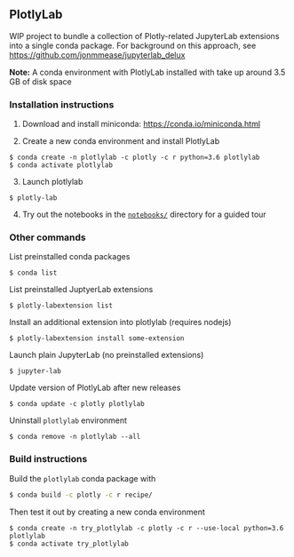 ## PlotlyLab
WIP project to bundle a collection of Plotly-related JupyterLab extensions
into a single conda package.  For background on this approach,
see https://github.com/jonmmease/jupyterlab_delux

**Note:** A conda environment with PlotlyLab installed with take up around
3.5 GB of disk space

### Installation instructions

 1. Download and install miniconda: https://conda.io/miniconda.html
 
 2. Create a new conda environment and install PlotlyLab 

```
$ conda create -n plotlylab -c plotly -c r python=3.6 plotlylab
$ conda activate plotlylab
```

 3. Launch plotlylab
 
```
$ plotly-lab
```

 4. Try out the notebooks in the
 [`notebooks/`](https://github.com/plotly/plotlylab/tree/master/notebooks)
 directory for a guided tour
 
### Other commands

List preinstalled conda packages
```
$ conda list
```

List preinstalled JuptyerLab extensions

```
$ plotly-labextension list
```
 
Install an additional extension into plotlylab (requires nodejs)
```
$ plotly-labextension install some-extension
```

Launch plain JupyterLab (no preinstalled extensions)
```
$ jupyter-lab
```

Update version of PlotlyLab after new releases

```
$ conda update -c plotly plotlylab
```
 
Uninstall `plotlylab` environment

```
$ conda remove -n plotlylab --all
```
 
### Build instructions
Build the `plotlylab` conda package with
```bash
$ conda build -c plotly -c r recipe/
```

Then test it out by creating a new conda environment

```
$ conda create -n try_plotlylab -c plotly -c r --use-local python=3.6 plotlylab
$ conda activate try_plotlylab
```
